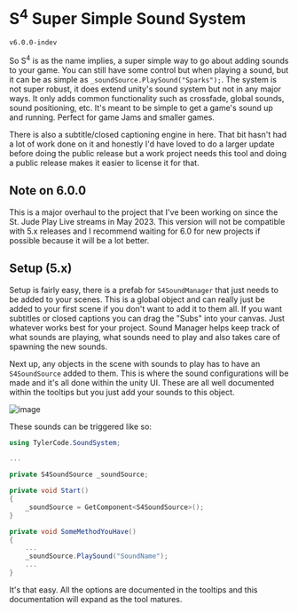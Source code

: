 # S<sup>4</sup> Super Simple Sound System
`v6.0.0-indev`

So S<sup>4</sup> is as the name implies, a super simple way to go about adding sounds to your game. You can still have some control but when playing a sound, but it can be as simple as `_soundSource.PlaySound("Sparks");`. The system is not super robust, it does extend unity's sound system but not in any major ways. It only adds common functionality such as crossfade, global sounds, sound positioning, etc. It's meant to be simple to get a game's sound up and running. Perfect for game Jams and smaller games. 

There is also a subtitle/closed captioning engine in here. That bit hasn't had a lot of work done on it and honestly I'd have loved to do a larger update before doing the public release but a work project needs this tool and doing a public release makes it easier to license it for that. 

## Note on 6.0.0

This is a major overhaul to the project that I've been working on since the St. Jude Play Live streams in May 2023. This version will not be compatible with 5.x releases and I recommend waiting for 6.0 for new projects if possible because it will be a lot better.


## Setup (5.x)

Setup is fairly easy, there is a prefab for `S4SoundManager` that just needs to be added to your scenes. This is a global object and can really just be added to your first scene if you don't want to add it to them all. If you want subtitles or closed captions you can drag the "Subs" into your canvas. Just whatever works best for your project. Sound Manager helps keep track of what sounds are playing, what sounds need to play and also takes care of spawning the new sounds. 

Next up, any objects in the scene with sounds to play has to have an `S4SoundSource` added to them. This is where the sound configurations will be made and it's all done within the unity UI. These are all well documented within the tooltips but you just add your sounds to this object.

![image](https://github.com/TylerCode/SuperSimpleSoundSystem/assets/18288340/437c097d-8aec-4b4f-8e5e-8776198a1ab9)


These sounds can be triggered like so: 

```csharp
using TylerCode.SoundSystem;

...

private S4SoundSource _soundSource;

private void Start()
{
    _soundSource = GetComponent<S4SoundSource>();
}

private void SomeMethodYouHave()
{
    ...
    _soundSource.PlaySound("SoundName");
    ...
}
```

It's that easy. All the options are documented in the tooltips and this documentation will expand as the tool matures. 

